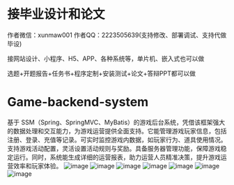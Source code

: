 # 接毕业设计和论文
作者微信：xunmaw001  作者QQ：2223505639(支持修改、部署调试、支持代做毕设)

接网站设计、小程序、H5、APP、各种系统等，单片机、嵌入式也可以做

选题+开题报告+任务书+程序定制+安装测试+论文+答辩PPT都可以做
# Game-backend-system
基于 SSM（Spring、SpringMVC、MyBatis）的游戏后台系统，凭借该框架强大的数据处理和交互能力，为游戏运营提供全面支持。它能管理游戏玩家信息，包括注册、登录、充值等记录。可实时监控游戏内数据，如玩家行为、道具使用情况。支持游戏活动配置，灵活设置活动规则与奖励。具备服务器管理功能，保障游戏稳定运行。同时，系统能生成详细的运营报表，助力运营人员精准决策，提升游戏运营效率和玩家体验。 
![image](https://github.com/user-attachments/assets/42c4adff-d591-48c7-8c5e-b3ff3d9c505f)
![image](https://github.com/user-attachments/assets/deb746b8-9a53-4ff9-b04c-d1cffa03b523)
![image](https://github.com/user-attachments/assets/38f9a1ab-7c64-4a55-a1b4-af7b471efb5f)
![image](https://github.com/user-attachments/assets/730d4c48-078b-4d9e-8eb4-c18a635a0fbf)
![image](https://github.com/user-attachments/assets/40a2e7bc-f429-49fe-a5c0-0efd01732b22)
![image](https://github.com/user-attachments/assets/c46ac63d-ddaa-476c-9710-2f0ed48d3435)
![image](https://github.com/user-attachments/assets/fb398f0f-512f-4aa8-ba69-46de668ffcec)
